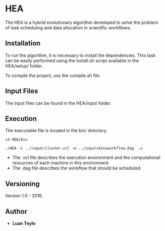 # HEA
The HEA is a hybrid evolutionary algorithm developed to solve the problem of task scheduling and data allocation in scientific workflows.

## Installation
To run the algorithm, it is necessary to install the dependencies. This task can be easily performed using the install.sh script available in the HEA/setup/ folder.

To compile the project, use the compile.sh file.

## Input Files
The input files can be found in the HEA/input folder.

## Execution

The executable file is located in the bin/ directory.

```
cd HEA/bin

./HEA -c ../input/cluster.vcl -w ../input/miniworkflow.dag  -v
```

* The .vcl file describes the execution environment and the computational resources of each machine in this environment.
* The .dag file describes the workflow that should be scheduled.

## Versioning
Version 1.0 - 2016.

## Author

* **Luan Teylo**  

